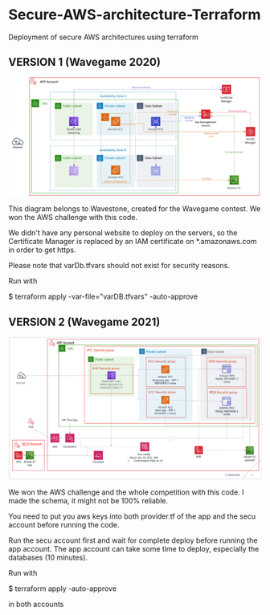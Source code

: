 # Secure-AWS-architecture-Terraform

Deployment of secure AWS architectures using terraform

## VERSION 1 (Wavegame 2020)
![Aws architecture](./img/archv1.png "Architecture deployed")

This diagram belongs to Wavestone, created for the Wavegame contest. We won the AWS challenge with this code. 

We didn't have any personal website to deploy on the servers, so the Certificate Manager is replaced by an IAM certificate on *.amazonaws.com in order to get https.

Please note that varDb.tfvars should not exist for security reasons.

Run with 

$ terraform apply -var-file="varDB.tfvars" -auto-approve

## VERSION 2 (Wavegame 2021)
![Aws architecture](./img/archv2.png "Architecture deployed")

We won the AWS challenge and the whole competition with this code. I made the schema, it might not be 100% reliable.

You need to put you aws keys into both provider.tf of the app and the secu account before running the code.

Run the secu account first and wait for complete deploy before running the app account. The app account can take some time to deploy, especially the databases (10 minutes).

Run with

$ terraform apply -auto-approve

in both accounts

